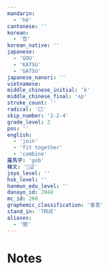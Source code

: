 ```yaml
---
mandarin:
  - 'hé'
cantonese: ''
korean:
  - '합'
korean_native: ''
japanese:
  - 'GOU'
  - 'KATSU'
  - 'GATSU'
japanese_nanori: ''
vietnamese:
middle_chinese_initial: 'k'
middle_chinese_final: 'ʌp'
stroke_count: ''
radical: '口'
skip_number: '2-2-4'
grade_level: 2
pos: ''
english:
  - 'join'
  - 'fit together'
  - 'combine'
羅馬字: 'gob'
韓文: '곱'
joyo_level: ''
hsk_level: ''
hanmun_edu_level: ''
danayo_id: 2048
mc_id: 260
graphemic_classification: '會意'
stand_in: 'TRUE'
aliases:
  - '閤'
---
```


# Notes
